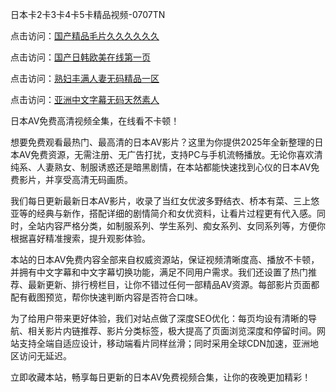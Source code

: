 
日本卡2卡3卡4卡5卡精品视频-0707TN

点击访问：<a href="https://vassv.pages.dev/">国产精品毛片久久久久久久</a>

点击访问：<a href="https://gsd-agv.pages.dev//">国产日韩欧美在线第一页</a>

点击访问：<a href="https://tfda.pages.dev/">熟妇丰满人妻无码精品一区</a>

点击访问：<a href="https://bsdf-5f5.pages.dev/">亚洲中文字幕无码天然素人</a>


日本AV免费高清视频全集，在线看不卡顿！

想要免费观看最热门、最高清的日本AV影片？这里为你提供2025年全新整理的日本AV免费资源，无需注册、无广告打扰，支持PC与手机流畅播放。无论你喜欢清纯系、人妻熟女、制服诱惑还是暗黑剧情，在本站都能快速找到心仪的日本AV免费影片，并享受高清无码画质。

我们每日更新最新日本AV影片，收录了当红女优波多野结衣、桥本有菜、三上悠亚等的经典与新作，搭配详细的剧情简介和女优资料，让看片过程更有代入感。同时，全站内容严格分类，如制服系列、学生系列、痴女系列、女同系列等，方便你根据喜好精准搜索，提升观影体验。

本站的日本AV免费内容全部来自权威资源站，保证视频清晰度高、播放不卡顿，并拥有中文字幕和中文字幕切换功能，满足不同用户需求。我们还设置了热门推荐、最新更新、排行榜栏目，让你不错过任何一部精品AV资源。每部影片页面都配有截图预览，帮你快速判断内容是否符合口味。

为了给用户带来更好体验，我们对站点做了深度SEO优化：每页均设有清晰的导航、相关影片内链推荐、影片分类标签，极大提高了页面浏览深度和停留时间。网站支持全端自适应设计，移动端看片同样丝滑；同时采用全球CDN加速，亚洲地区访问无延迟。

立即收藏本站，畅享每日更新的日本AV免费视频合集，让你的夜晚更加精彩！
<span style="display:none;">[Canonical link] ( https://github.com/dtnnn2611/110000 ）</span>
